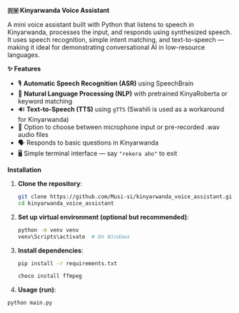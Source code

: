 **🇷🇼 Kinyarwanda Voice Assistant**

A mini voice assistant built with Python that listens to speech in Kinyarwanda, processes the input, and responds using synthesized speech.
It uses speech recognition, simple intent matching, and text-to-speech — making it ideal for demonstrating conversational AI in low-resource languages.

**✨ Features**

- 🎙️ **Automatic Speech Recognition (ASR)** using SpeechBrain
- 🧠 **Natural Language Processing (NLP)** with pretrained KinyaRoberta or keyword matching
- 🔊 **Text-to-Speech (TTS)** using `gTTS` (Swahili is used as a workaround for Kinyarwanda)
- 📁 Option to choose between microphone input or pre-recorded .wav audio files
- 🗣️ Responds to basic questions in Kinyarwanda
- 🖥️ Simple terminal interface — say `"rekera aho"` to exit

**Installation**

1. **Clone the repository**:
   ```bash
   git clone https://github.com/Musi-si/kinyarwanda_voice_assistant.git
   cd kinyarwanda_voice_assistant

2. **Set up virtual environment (optional but recommended)**:
   
   ```bash
   python -m venv venv
   venv\Scripts\activate  # On Windows
   
3. **Install dependencies**:
   ```bash
   pip install -r requirements.txt
   ```
   ```bash
   choco install ffmpeg

4.  **Usage (run)**:
   ```bash
   python main.py
